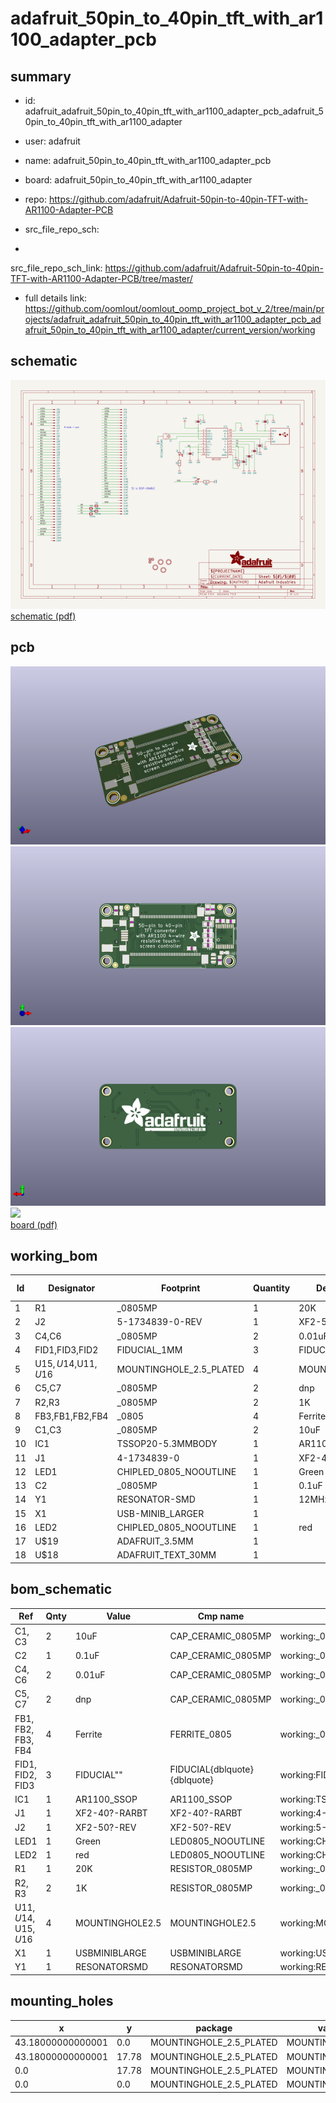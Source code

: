 # adafruit_50pin_to_40pin_tft_with_ar1100_adapter_pcb
 
## summary 
* id: adafruit_adafruit_50pin_to_40pin_tft_with_ar1100_adapter_pcb_adafruit_50pin_to_40pin_tft_with_ar1100_adapter
* user: adafruit
* name: adafruit_50pin_to_40pin_tft_with_ar1100_adapter_pcb
* board: adafruit_50pin_to_40pin_tft_with_ar1100_adapter
* repo: https://github.com/adafruit/Adafruit-50pin-to-40pin-TFT-with-AR1100-Adapter-PCB



* src_file_repo_sch: 
*
 src_file_repo_sch_link: https://github.com/adafruit/Adafruit-50pin-to-40pin-TFT-with-AR1100-Adapter-PCB/tree/master/
* full details link: https://github.com/oomlout/oomlout_oomp_project_bot_v_2/tree/main/projects/adafruit_adafruit_50pin_to_40pin_tft_with_ar1100_adapter_pcb_adafruit_50pin_to_40pin_tft_with_ar1100_adapter/current_version/working  

## schematic  
![](working_schematic_600.png)  
[schematic (pdf)](working_schematic.pdf)  

## pcb  
![](working_3d_600.png) 
![](working_3d_front_600.png)  
![](working_3d_back_600.png)  
![](working_600.png)  
[board (pdf)](working.pdf)  

## working_bom
| Id | Designator | Footprint | Quantity | Designation | Supplier and ref |  | None | 
| --- | --- | --- | --- | --- | --- | --- | --- | 
| 1 | R1 | _0805MP | 1 | 20K |  |  | [''] | 
| 2 | J2 | 5-1734839-0-REV | 1 | XF2-50-REV |  |  | [''] | 
| 3 | C4,C6 | _0805MP | 2 | 0.01uF |  |  | [''] | 
| 4 | FID1,FID3,FID2 | FIDUCIAL_1MM | 3 | FIDUCIAL" |  |  | [''] | 
| 5 | U$15,U$14,U$11,U$16 | MOUNTINGHOLE_2.5_PLATED | 4 | MOUNTINGHOLE2.5 |  |  | [''] | 
| 6 | C5,C7 | _0805MP | 2 | dnp |  |  | [''] | 
| 7 | R2,R3 | _0805MP | 2 | 1K |  |  | [''] | 
| 8 | FB3,FB1,FB2,FB4 | _0805 | 4 | Ferrite |  |  | [''] | 
| 9 | C1,C3 | _0805MP | 2 | 10uF |  |  | [''] | 
| 10 | IC1 | TSSOP20-5.3MMBODY | 1 | AR1100_SSOP |  |  | [''] | 
| 11 | J1 | 4-1734839-0 | 1 | XF2-40-RARBT |  |  | [''] | 
| 12 | LED1 | CHIPLED_0805_NOOUTLINE | 1 | Green |  |  | [''] | 
| 13 | C2 | _0805MP | 1 | 0.1uF |  |  | [''] | 
| 14 | Y1 | RESONATOR-SMD | 1 | 12MHz |  |  | [''] | 
| 15 | X1 | USB-MINIB_LARGER | 1 |  |  |  | [''] | 
| 16 | LED2 | CHIPLED_0805_NOOUTLINE | 1 | red |  |  | [''] | 
| 17 | U$19 | ADAFRUIT_3.5MM | 1 |  |  |  | [''] | 
| 18 | U$18 | ADAFRUIT_TEXT_30MM | 1 |  |  |  | [''] | 


## bom_schematic
| Ref | Qnty | Value | Cmp name | Footprint | Description | Vendor | DNP | 
| --- | --- | --- | --- | --- | --- | --- | --- | 
| C1, C3 | 2 | 10uF | CAP_CERAMIC_0805MP | working:_0805MP |  |  |  | 
| C2 | 1 | 0.1uF | CAP_CERAMIC_0805MP | working:_0805MP |  |  |  | 
| C4, C6 | 2 | 0.01uF | CAP_CERAMIC_0805MP | working:_0805MP |  |  |  | 
| C5, C7 | 2 | dnp | CAP_CERAMIC_0805MP | working:_0805MP |  |  |  | 
| FB1, FB2, FB3, FB4 | 4 | Ferrite | FERRITE_0805 | working:_0805 |  |  |  | 
| FID1, FID2, FID3 | 3 | FIDUCIAL"" | FIDUCIAL{dblquote}{dblquote} | working:FIDUCIAL_1MM |  |  |  | 
| IC1 | 1 | AR1100_SSOP | AR1100_SSOP | working:TSSOP20-5.3MMBODY |  |  |  | 
| J1 | 1 | XF2-40?-RARBT | XF2-40?-RARBT | working:4-1734839-0 |  |  |  | 
| J2 | 1 | XF2-50?-REV | XF2-50?-REV | working:5-1734839-0-REV |  |  |  | 
| LED1 | 1 | Green | LED0805_NOOUTLINE | working:CHIPLED_0805_NOOUTLINE |  |  |  | 
| LED2 | 1 | red | LED0805_NOOUTLINE | working:CHIPLED_0805_NOOUTLINE |  |  |  | 
| R1 | 1 | 20K | RESISTOR_0805MP | working:_0805MP |  |  |  | 
| R2, R3 | 2 | 1K | RESISTOR_0805MP | working:_0805MP |  |  |  | 
| U$11, U$14, U$15, U$16 | 4 | MOUNTINGHOLE2.5 | MOUNTINGHOLE2.5 | working:MOUNTINGHOLE_2.5_PLATED |  |  |  | 
| X1 | 1 | USBMINIBLARGE | USBMINIBLARGE | working:USB-MINIB_LARGER |  |  |  | 
| Y1 | 1 | RESONATORSMD | RESONATORSMD | working:RESONATOR-SMD |  |  |  | 


## mounting_holes
| x | y | package | value | ref | size | 
| --- | --- | --- | --- | --- | --- | 
| 43.18000000000001 | 0.0 | MOUNTINGHOLE_2.5_PLATED | MOUNTINGHOLE2.5 | U$11 | m3 | 
| 43.18000000000001 | 17.78 | MOUNTINGHOLE_2.5_PLATED | MOUNTINGHOLE2.5 | U$14 | m3 | 
| 0.0 | 17.78 | MOUNTINGHOLE_2.5_PLATED | MOUNTINGHOLE2.5 | U$15 | m3 | 
| 0.0 | 0.0 | MOUNTINGHOLE_2.5_PLATED | MOUNTINGHOLE2.5 | U$16 | m3 | 


